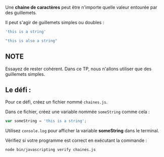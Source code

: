 Une **chaine de caractères** peut être n'importe quelle valeur entourée par des guillemets.

Il peut s'agir de guillemets simples ou doubles :

```js
'this is a string'

"this is also a string"
```

## NOTE

Essayez de rester cohérent. Dans ce TP, nous n'allons utiliser que des guillemets simples.

## Le défi :

Pour ce défi, créez un fichier nommé `chaines.js`.

Dans ce fichier, créez une variable nommée `someString` comme cela :

```js
var someString = 'this is a string';
```

Utilisez `console.log` pour afficher la variable **someString** dans le terminal.

Vérifiez si votre programme est correct en exécutant la commande :

`node bin/javascripting verify chaines.js`
